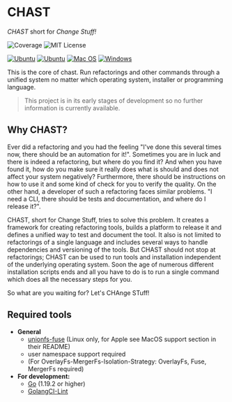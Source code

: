 # CHAST

*CHAST* short for *Change Stuff!*

[//]: # ([![CI]&#40;https://github.com/tj-actions/coverage-badge-go/workflows/CI/badge.svg&#41;]&#40;https://github.com/chast-io/chast-core/actions&#41;)
![Coverage](https://img.shields.io/badge/Coverage-38.1%25-yellow)
![MIT License](https://img.shields.io/badge/license-MIT-blue.svg)

[![Ubuntu](https://img.shields.io/badge/Ubuntu%20(Tested)-E95420?logo=ubuntu\&logoColor=white)](https://docs.github.com/en/actions/reference/workflow-syntax-for-github-actions#jobsjob_idruns-on)
[![Ubuntu](https://img.shields.io/badge/Other%20Linux%20(Untested)-white?logo=linux\&logoColor=black)](https://docs.github.com/en/actions/reference/workflow-syntax-for-github-actions#jobsjob_idruns-on)
[![Mac OS](https://img.shields.io/badge/macOS%20(Planned)-000000?logo=apple\&logoColor=F0F0F0)](https://docs.github.com/en/actions/reference/workflow-syntax-for-github-actions#jobsjob_idruns-on)
[![Windows](https://img.shields.io/badge/Windows%20(Planned)-0078D6?logo=windows\&logoColor=white)](https://docs.github.com/en/actions/reference/workflow-syntax-for-github-actions#jobsjob_idruns-on)

This is the core of chast.
Run refactorings and other commands through a unified system no matter which operating system, installer or programming
language.

> This project is in its early stages of development so no further information is currently available.

## Why CHAST?

Ever did a refactoring and you had the feeling "I've done this several times now, there should be an automation for it!". Sometimes you are in luck and there is indeed a refactoring, but where do you find it? And when you have found it, how do you make sure it really does what is should and does not affect your system negatively? Furthermore, there should be instructions on how to use it and some kind of check for you to verify the quality.
On the other hand,  a developer of such a refactoring faces similar problems. "I need a CLI, there should be tests and documentation, and where do I release it?".

CHAST, short for Change Stuff, tries to solve this problem. It creates a framework for creating refactoring tools, builds a platform to release it and defines a unified way to test and document the tool. It also is not limited to refactorings of a single language and includes several ways to handle dependencies and versioning of the tools. But CHAST should not stop at refactorings; CHAST can be used to run tools and installation independent of the underlying operating system. Soon the age of numerous different installation scripts ends and all you have to do is to run a single command which does all the necessary steps for you.

So what are you waiting for? Let's CHAnge STuff!

## Required tools

- **General**
  - [unionfs-fuse](https://github.com/rpodgorny/unionfs-fuse) (Linux only, for Apple see MacOS support section in their README)
  - user namespace support required
  - (For OverlayFs-MergerFs-Isolation-Strategy: OverlayFs, Fuse, MergerFs required)
- **For development:**
  - [Go](https://golang.org/doc/install) (1.19.2 or higher)
  - [GolangCI-Lint](https://golangci-lint.run/usage/install/)
